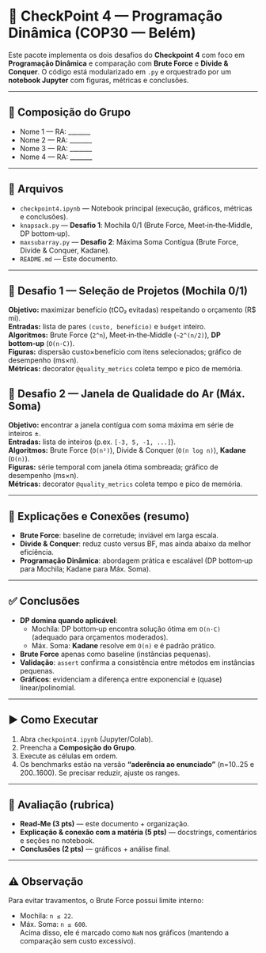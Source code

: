 
# 📘 CheckPoint 4 — Programação Dinâmica (COP30 — Belém)

Este pacote implementa os dois desafios do **Checkpoint 4** com foco em **Programação Dinâmica** e comparação com **Brute Force** e **Divide & Conquer**. O código está modularizado em `.py` e orquestrado por um **notebook Jupyter** com figuras, métricas e conclusões.

---

## 👥 Composição do Grupo
- Nome 1 — RA: _______
- Nome 2 — RA: _______
- Nome 3 — RA: _______
- Nome 4 — RA: _______

---

## 📂 Arquivos
- `checkpoint4.ipynb` — Notebook principal (execução, gráficos, métricas e conclusões).
- `knapsack.py` — **Desafio 1**: Mochila 0/1 (Brute Force, Meet‑in‑the‑Middle, DP bottom‑up).
- `maxsubarray.py` — **Desafio 2**: Máxima Soma Contígua (Brute Force, Divide & Conquer, Kadane).
- `README.md` — Este documento.

---

## 🧩 Desafio 1 — Seleção de Projetos (Mochila 0/1)
**Objetivo:** maximizar benefício (tCO₂ evitadas) respeitando o orçamento (R$ mi).  
**Entradas:** lista de pares `(custo, benefício)` e `budget` inteiro.  
**Algoritmos:** Brute Force (`2^n`), Meet‑in‑the‑Middle (`~2^(n/2)`), **DP bottom‑up** (`O(n·C)`).  
**Figuras:** dispersão custo×benefício com itens selecionados; gráfico de desempenho (ms×n).  
**Métricas:** decorator `@quality_metrics` coleta tempo e pico de memória.

## 🧩 Desafio 2 — Janela de Qualidade do Ar (Máx. Soma)
**Objetivo:** encontrar a janela contígua com soma máxima em série de inteiros ±.  
**Entradas:** lista de inteiros (p.ex. `[-3, 5, -1, ...]`).  
**Algoritmos:** Brute Force (`O(n²)`), Divide & Conquer (`O(n log n)`), **Kadane** (`O(n)`).  
**Figuras:** série temporal com janela ótima sombreada; gráfico de desempenho (ms×n).  
**Métricas:** decorator `@quality_metrics` coleta tempo e pico de memória.

---

## 📖 Explicações e Conexões (resumo)
- **Brute Force**: baseline de corretude; inviável em larga escala.  
- **Divide & Conquer**: reduz custo versus BF, mas ainda abaixo da melhor eficiência.  
- **Programação Dinâmica**: abordagem prática e escalável (DP bottom‑up para Mochila; Kadane para Máx. Soma).

---

## ✅ Conclusões
- **DP domina quando aplicável**:  
  - Mochila: DP bottom‑up encontra solução ótima em `O(n·C)` (adequado para orçamentos moderados).  
  - Máx. Soma: **Kadane** resolve em `O(n)` e é padrão prático.  
- **Brute Force** apenas como baseline (instâncias pequenas).  
- **Validação**: `assert` confirma a consistência entre métodos em instâncias pequenas.  
- **Gráficos**: evidenciam a diferença entre exponencial e (quase) linear/polinomial.

---

## ▶️ Como Executar
1. Abra `checkpoint4.ipynb` (Jupyter/Colab).  
2. Preencha a **Composição do Grupo**.  
3. Execute as células em ordem.  
4. Os benchmarks estão na versão **“aderência ao enunciado”** (n=10..25 e 200..1600). Se precisar reduzir, ajuste os ranges.

---

## 📝 Avaliação (rubrica)
- **Read‑Me (3 pts)** — este documento + organização.  
- **Explicação & conexão com a matéria (5 pts)** — docstrings, comentários e seções no notebook.  
- **Conclusões (2 pts)** — gráficos + análise final.

---

## ⚠️ Observação
Para evitar travamentos, o Brute Force possui limite interno:  
- Mochila: `n ≤ 22`.  
- Máx. Soma: `n ≤ 600`.  
Acima disso, ele é marcado como `NaN` nos gráficos (mantendo a comparação sem custo excessivo).
